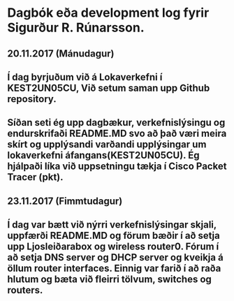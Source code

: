 # Dagbók eða development log fyrir Sigurður R. Rúnarsson.

## 20.11.2017 (Mánudagur)
## Í dag byrjuðum við á Lokaverkefni í KEST2UN05CU, Við setum saman upp Github repository.
## Síðan seti ég upp dagbækur, verkefnislýsingu og endurskrifaði README.MD svo að það væri meira skírt og upplýsandi varðandi upplýsingar um lokaverkefni áfangans(KEST2UN05CU). Ég hjálpaði líka við uppsetningu tækja í Cisco Packet Tracer (pkt).

## 23.11.2017 (Fimmtudagur)
## Í dag var bætt við nýrri verkefnislýsingar skjali, uppfærði README.MD og förum bæðir í að setja upp Ljosleiðarabox og wireless router0. Fórum í að setja DNS server og DHCP server og kveikja á öllum router interfaces. Einnig var farið í að raða hlutum og bæta við fleirri tölvum, switches og routers.
